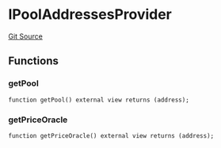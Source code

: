 # IPoolAddressesProvider
[Git Source](https://github.com/Quantillon-Labs/smart-contracts/blob/4d3170885df83eecbf67e05b6ea483fa86f0b926/src/core/vaults/AaveVault.sol)


## Functions
### getPool


```solidity
function getPool() external view returns (address);
```

### getPriceOracle


```solidity
function getPriceOracle() external view returns (address);
```

